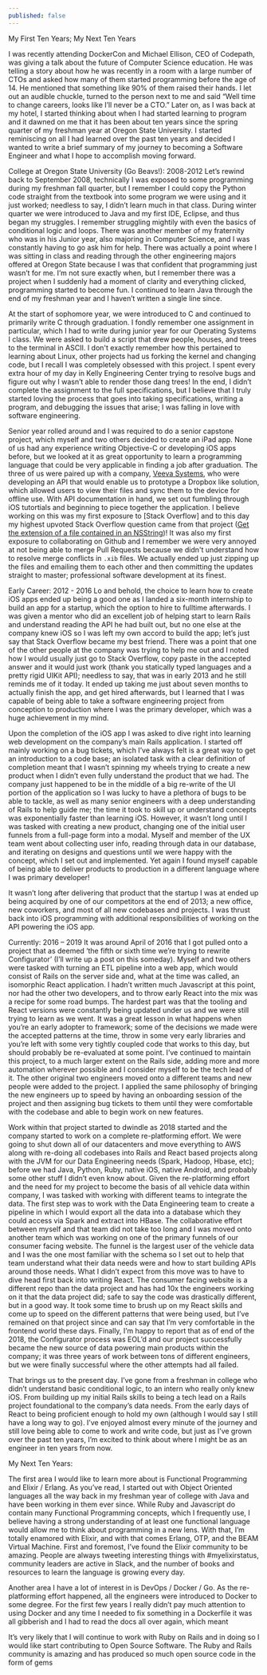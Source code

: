 ```yaml
---
published: false
---
```

My First Ten Years; My Next Ten Years

I was recently attending DockerCon and Michael Ellison, CEO of Codepath, was giving a talk about the future of Computer Science education. He was telling a story about how he was recently in a room with a large number of CTOs and asked how many of them started programming before the age of 14. He mentioned that something like 90% of them raised their hands. I let out an audible chuckle, turned to the person next to me and said “Well time to change careers, looks like I’ll never be a CTO.” Later on, as I was back at my hotel, I started thinking about when I had started learning to program and it dawned on me that it has been about ten years since the spring quarter of my freshman year at Oregon State University. I started reminiscing on all I had learned over the past ten years and decided I wanted to write a brief summary of my journey to becoming a Software Engineer and what I hope to accomplish moving forward.

College at Oregon State University (Go Beavs!): 2008-2012
Let’s rewind back to September 2008, technically I was exposed to some programming during my freshman fall quarter, but I remember I could copy the Python code straight from the textbook into some program we were using and it just worked; needless to say, I didn’t learn much in that class. During winter quarter we were introduced to Java and my first IDE, Eclipse, and thus began my struggles. I remember struggling mightily with even the basics of conditional logic and loops. There was another member of my fraternity who was in his Junior year, also majoring in Computer Science, and I was constantly having to go ask him for help. There was actually a point where I was sitting in class and reading through the other engineering majors offered at Oregon State because I was that confident that programming just wasn’t for me. I’m not sure exactly when, but I remember there was a project when I suddenly had a moment of clarity and everything clicked, programming started to become fun. I continued to learn Java through the end of my freshman year and I haven’t written a single line since. 

At the start of sophomore year, we were introduced to C and continued to primarily write C through graduation. I fondly remember one assignment in particular, which I had to write during junior year for our Operating Systems I class. We were asked to build a script that drew people, houses, and trees to the terminal in ASCII. I don't exactly remember how this pertained to learning about Linux, other projects had us forking the kernel and changing code, but I recall I was completely obsessed with this project. I spent every extra hour of my day in Kelly Engineering Center trying to resolve bugs and figure out why I wasn’t able to render those dang trees! In the end, I didn’t complete the assignment to the full specifications, but I believe that I truly started loving the process that goes into taking specifications, writing a program, and debugging the issues that arise; I was falling in love with software engineering.

Senior year rolled around and I was required to do a senior capstone project, which myself and two others decided to create an iPad app. None of us had any experience writing Objective-C or developing iOS apps before, but we looked at it as great opportunity to learn a programming language that could be very applicable in finding a job after graduation. The three of us were paired up with a company, [Veeva Systems](https://www.veeva.com/), who were developing an API that would enable us to prototype a Dropbox like solution, which allowed users to view their files and sync them to the device for offline use. With API documentation in hand, we set out fumbling through iOS tutortials and beginning to piece together the application. I believe working on this was my first exposure to [Stack Overflow] and to this day my highest upvoted Stack Overflow question came from that project ([Get the extension of a file contained in an NSString](https://stackoverflow.com/questions/9245123/get-the-extension-of-a-file-contained-in-an-nsstring))! It was also my first exposure to collaborating on Github and I remember we were very annoyed at not being able to merge Pull Requests because we didn't understand how to resolve merge conflicts in `.xib` files. We actually ended up just zipping up the files and emailing them to each other and then committing the updates straight to master; professional software development at its finest.

Early Career: 2012 - 2016
Lo and behold, the choice to learn how to create iOS apps ended up being a good one as I landed a six-month internship to build an app for a startup, which the option to hire to fulltime afterwards. I was given a mentor who did an excellent job of helping start to learn Rails and understand reading the API he had built out, but no one else at the company knew iOS so I was left my own accord to build the app; let’s just say that Stack Overflow became my best friend. There was a point that one of the other people at the company was trying to help me out and I noted how I would usually just go to Stack Overflow, copy paste in the accepted answer and it would just work (thank you statically typed languages and a pretty rigid UIKit API); needless to say, that was in early 2013 and he still reminds me of it today. It ended up taking me just about seven months to actually finish the app, and get hired afterwards, but I learned that I was capable of being able to take a software engineering project from conception to production where I was the primary developer, which was a huge achievement in my mind.

Upon the completion of the iOS app I was asked to dive right into learning web development on the company’s main Rails application. I started off mainly working on a bug tickets, which I’ve always felt is a great way to get an introduction to a code base; an isolated task with a clear definition of completion meant that I wasn’t spinning my wheels trying to create a new product when I didn’t even fully understand the product that we had. The company just happened to be in the middle of a big re-write of the UI portion of the application so I was lucky to have a plethora of bugs to be able to tackle, as well as many senior engineers with a deep understanding of Rails to help guide me; the time it took to skill up or understand concepts was exponentially faster than learning iOS. However, it wasn’t long until I was tasked with creating a new product, changing one of the initial user funnels from a full-page form into a modal. Myself and member of the UX team went about collecting user info, reading through data in our database, and iterating on designs and questions until we were happy with the concept, which I set out and implemented. Yet again I found myself capable of being able to deliver products to production in a different language where I was primary developer!

It wasn’t long after delivering that product that the startup I was at ended up being acquired by one of our competitors at the end of 2013; a new office, new coworkers, and most of all new codebases and projects. I was thrust back into iOS programming with additional responsibilities of working on the API powering the iOS app. 

Currently: 2016 – 2019
It was around April of 2016 that I got pulled onto a project that as deemed ‘the fifth or sixth time we’re trying to rewrite Configurator’ (I’ll write up a post on this someday). Myself and two others were tasked with turning an ETL pipeline into a web app, which would consist of Rails on the server side and, what at the time was called, an isomorphic React application. I hadn’t written much Javascript at this point, nor had the other two developers, and to throw early React into the mix was a recipe for some road bumps. The hardest part was that the tooling and React versions were constantly being updated under us and we were still trying to learn as we went. It was a great lesson in what happens when you’re an early adopter to framework; some of the decisions we made were the accepted patterns at the time, throw in some very early libraries and you’re left with some very tightly coupled code that works to this day, but should probably be re-evaluated at some point. I’ve continued to maintain this project, to a much larger extent on the Rails side, adding more and more automation wherever possible and I consider myself to be the tech lead of it. The other original two engineers moved onto a different teams and new people were added to the project. I applied the same philosophy of bringing the new engineers up to speed by having an onboarding session of the project and then assigning bug tickets to them until they were comfortable with the codebase and able to begin work on new features. 

Work within that project started to dwindle as 2018 started and the company started to work on a complete re-platforming effort. We were going to shut down all of our datacenters and move everything to AWS along with re-doing all codebases into Rails and React based projects along with the JVM for our Data Engineering needs (Spark, Hadoop, Hbase, etc); before we had Java, Python, Ruby, native iOS, native Android, and probably some other stuff I didn’t even know about. Given the re-platforming effort and the need for my project to become the basis of all vehicle data within company, I was tasked with working with different teams to integrate the data. The first step was to work with the Data Engineering team to create a pipeline in which I would export all the data into a database which they could access via Spark and extract into HBase. The collaborative effort between myself and that team did not take too long and I was moved onto another team which was working on one of the primary funnels of our consumer facing website. The funnel is the largest user of the vehicle data and I was the one most familiar with the schema so I set out to help that team understand what their data needs were and how to start building APIs around those needs. What I didn’t expect from this move was to have to dive head first back into writing React. The consumer facing website is a different repo than the data project and has had 10x the engineers working on it that the data project did; safe to say the code was drastically different, but in a good way. It took some time to brush up on my React skills and come up to speed on the different patterns that were being used, but I’ve remained on that project since and can say that I’m very comfortable in the frontend world these days. Finally, I’m happy to report that as of end of the 2018, the Configurator process was EOL’d and our project successfully became the new source of data powering main products within the company; it was three years of work between tons of different engineers, but we were finally successful where the other attempts had all failed.

That brings us to the present day. I’ve gone from a freshman in college who didn’t understand basic conditional logic, to an intern who really only knew iOS. From building up my initial Rails skills to being a tech lead on a Rails project foundational to the company’s data needs. From the early days of React to being proficient enough to hold my own (although I would say I still have a long way to go). I’ve enjoyed almost every minute of the journey and still love being able to come to work and write code, but just as I’ve grown over the past ten years, I’m excited to think about where I might be as an engineer in ten years from now.

My Next Ten Years:

The first area I would like to learn more about is Functional Programming and Elixir / Erlang. As you’ve read, I started out with Object Oriented languages all the way back in my freshman year of college with Java and have been working in them ever since. While Ruby and Javascript do contain many Functional Programming concepts, which I frequently use, I believe having a strong understanding of at least one functional language would allow me to think about programming in a new lens. With that, I’m totally enamored with Elixir, and with that comes Erlang, OTP, and the BEAM Virtual Machine. First and foremost, I’ve found the Elixir community to be amazing. People are always tweeting interesting things with #myelixirstatus, community leaders are active in Slack, and the number of books and resources to learn the language is growing every day. 

Another area I have a lot of interest in is DevOps / Docker / Go. As the re-platforming effort happened, all the engineers were introduced to Docker to some degree. For the first few years I really didn’t pay much attention to using Docker and any time I needed to fix something in a Dockerfile it was all gibberish and I had to read the docs all over again, which meant

It’s very likely that I will continue to work with Ruby on Rails and in doing so I would like start contributing to Open Source Software. The Ruby and Rails community is amazing and has produced so much open source code in the form of gems


